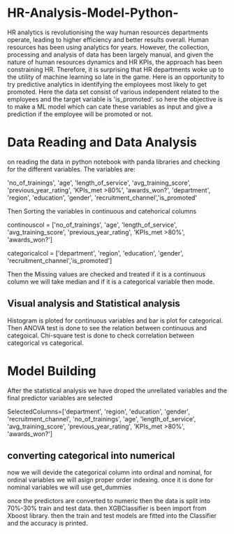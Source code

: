 # HR-Analysis-Model-Python-

HR analytics is revolutionising the way human resources departments operate, leading to higher efficiency and better results overall. Human resources has been using analytics for years. However, the collection, processing and analysis of data has been largely manual, and given the nature of human resources dynamics and HR KPIs, the approach has been constraining HR. Therefore, it is surprising that HR departments woke up to the utility of machine learning so late in the game. Here is an opportunity to try predictive analytics in identifying the employees most likely to get promoted.
Here the data set consist of various independent related to the employees and the target variable is 'is_promoted'. so here the objective is to make a ML model which can cate these variables as input and give a prediction if the employee will be promoted or not.


# Data Reading and Data Analysis

on reading the data in python notebook with panda libraries and checking for the different variables. The variables are:

'no_of_trainings', 'age', 'length_of_service', 'avg_training_score', 'previous_year_rating', 'KPIs_met >80%', 'awards_won?', 'department', 'region', 'education', 'gender', 'recruitment_channel','is_promoted'
                 
Then Sorting the variables in continuous and catehorical columns

continouscol = ['no_of_trainings', 'age', 'length_of_service', 'avg_training_score', 'previous_year_rating', 'KPIs_met >80%',
                 'awards_won?']
                 
categoricalcol = ['department', 'region', 'education', 'gender', 'recruitment_channel','is_promoted'] 

Then the Missing values are checked and treated if it is a continuous column we will take median and if it is a categorical variable then mode.

## Visual analysis and Statistical analysis

Histogram is ploted for continuous variables and bar is plot for categorical. Then ANOVA test is done to see the relation between continuous and categoical. Chi-square test is done to check correlation between categorical vs categorical.

# Model Building

After the statistical analysis we have droped the unrellated variables and the final predictor variables are selected

SelectedColumns=['department', 'region', 'education', 'gender', 'recruitment_channel', 'no_of_trainings', 'age',
                 'length_of_service', 'avg_training_score', 'previous_year_rating', 'KPIs_met >80%', 'awards_won?']
                 
## converting categorical into numerical 

now we will devide the categorical column into ordinal and nominal, for ordinal variables we will asign proper order indexing.
once it is done for nominal variables we will use get_dummies

once the predictors are converted to numeric then the data is split into 70%-30% train and test data. then XGBClassifier is been import from Xboost library.
then the train and test models are fitted into the Classifier and the accuracy is printed.
